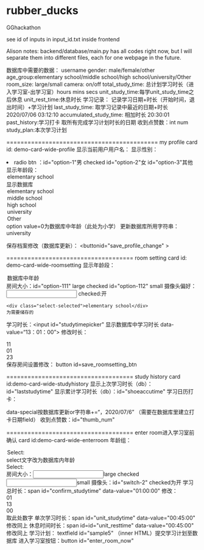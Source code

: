 # rubber_ducks
GGhackathon

see id of inputs in input_id.txt  inside frontend

Alison notes:
backend/database/main.py has all codes right now, but I will separate them into different files, each for one webpage in the future. 





数据库中需要的数据：
username
gender: male/female/other
age_group:elementary school/middle school/high school/university/Other
room_size: large/small
camera: on/off
total_study_time: 总计划学习时长（进入学习室-出学习室）hours mins secs
unit_study_time:每学unit_study_time之后休息
unit_rest_time:休息时长
学习记录：
记录学习日期+时长（开始时间，退出时间）+学习计划
last_study_time: 取学习记录中最近的日期+时长  2020/07/06 03:12:10
accumulated_study_time: 相加时长 20:30:01
past_history:学习打卡 取所有完成学习计划时长的日期
收到点赞数：int num
study_plan:本次学习计划




===========================================
my profile
card id: demo-card-wide-profile
显示当前用户用户名：<span  id="addusername">
显示性别：<li class="mdl-list__item" id="showgender">
	radio btn ：id="option-1"男  checked
		   id="option-2"女
		   id="option-3"其他
显示年龄段：<div   id="show_agegroup">
                        <option value="0">elementary school</option>显示数据库
                        <option value="1">elementary school</option>
                        <option value="2">middle school</option>
                        <option value="3">high school</option>
                        <option value="4">university</option>
                        <option value="5">Other</option>
		option value=0为数据库中年龄（此处为小学）
		更新数据库所用字符串：
		<div class="select-selected">university</div>

          
保存档案修改（数据库更新）：	<buttonid="save_profile_change" >


====================================
room setting
card id: demo-card-wide-roomsetting
显示年龄段：<div   id="room_agegroup">
	<option value="0">数据库中年龄</option>
房间大小：id="option-111" large   checked
	id="option-112" small
摄像头偏好：<input id="switch-1">
	checked:开

	<div class="select-selected">elementary school</div>
	为需要储存的
学习时长：<input id="studytimepicker" 
	显示数据库中学习时长 data-value=“13：01：00”>
修改时长：<div class="time-wrapper">
		<div data-title="HOURS" class="hours">11</div>
		<div data-title="MINS" class="minutes">01</div>
		<div data-title="SECS" class="seconds">23</div>
	</div>
保存房间设置修改：        button id=save_roomsetting_btn



====================================
study history
card id:demo-card-wide-studyhistory
显示上次学习时长（db）：id="laststudytime"
显示累计学习时长（db）：id="shoeaccutime"
学习日历打卡：<div id="studydate"> 
	data-special按数据库更新or字符串+=“，2020/07/6”
	（需要在数据库里建立打卡日期field）
收到点赞数：id="thumb_num"

====================================
enter room进入学习室前确认
card id:demo-card-wide-enterroom
年龄组：<div id="confirm_age">
	<option value="0">Select:</option>select文字改为数据库内年龄
	<div class="select-selected">Select:</div>
房间大小：<input id="option-11">large   checked
	 <input id="option-12">small
摄像头：id="switch-2" checked为开
学习总时长：span  id="confirm_studytime"
	data-value="01:00:00"
	修改：<div class="time-wrapper">
		<div data-title="HOURS" class="hours">01</div>
		<div data-title="MINS" class="minutes">13</div>
		<div data-title="SECS" class="seconds">00</div>
	          </div>
		取此处数字
单次学习时长：span id="unit_studytime"
		data-value="00:45:00"
		修改同上
休息时间时长：span id=id="unit_resttime"
		data-value="00:45:00"
		修改同上
学习计划： textfield  id="sample5"
	（inner HTML）提交学习计划至数据库
进入学习室按钮：button id="enter_room_now"



